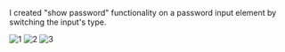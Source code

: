 I created "show password" functionality on a password input element by switching the input's type.

![1](https://user-images.githubusercontent.com/78755964/192171099-55fc33e5-6f61-48ef-9c9a-71866acd5df9.PNG)
![2](https://user-images.githubusercontent.com/78755964/192171100-721f36f3-c2ff-4ed5-9ecd-6eac4602d5b9.PNG)
![3](https://user-images.githubusercontent.com/78755964/192171117-a574de48-0ba8-40a3-8cd7-7ad066eb5460.PNG)

